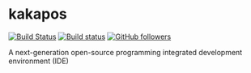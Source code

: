 # kakapos
[![Build Status](https://travis-ci.org/enkerewpo/kakapos.svg?branch=master)](https://travis-ci.org/enkerewpo/kakapos)
[![Build status](https://ci.appveyor.com/api/projects/status/1qb9h8xhbn3l04n0/branch/master?svg=true)](https://ci.appveyor.com/project/enkerewpo/kakapos/branch/master)
[![GitHub followers](https://img.shields.io/github/followers/espadrine.svg?style=social&label=Follow)]()

A next-generation open-source programming integrated development environment (IDE)
